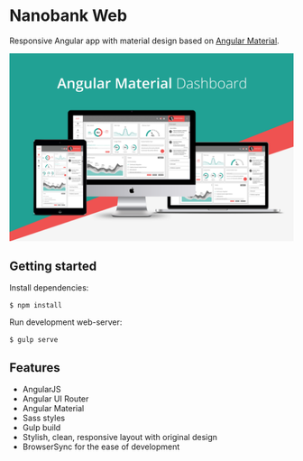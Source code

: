 # Nanobank Web

Responsive Angular app with material design based on
[Angular Material](https://github.com/angular/material).

![promo-amd](src/assets/images/promo-amd.png)

## Getting started

Install dependencies:

    $ npm install

Run development web-server:

    $ gulp serve

## Features

* AngularJS
* Angular UI Router
* Angular Material
* Sass styles
* Gulp build
* Stylish, clean, responsive layout with original design
* BrowserSync for the ease of development
